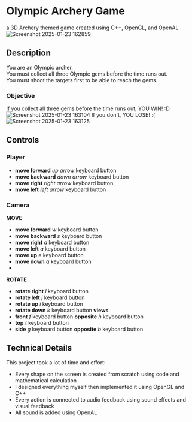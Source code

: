 # Olympic Archery Game
a 3D Archery themed game created using C++, OpenGL, and OpenAL
![Screenshot 2025-01-23 162859](https://github.com/user-attachments/assets/b52f1d34-6439-4994-a8df-139fce2fea54)

## Description
You are an Olympic archer. <br>
You must collect all three Olympic gems before the time runs out. <br>
You must shoot the targets first to be able to reach the gems.

### Objective
If you collect all three gems before the time runs out, YOU WIN! :D
![Screenshot 2025-01-23 163104](https://github.com/user-attachments/assets/7601aa29-838c-41a3-b18d-6d6529656175)
If you don't, YOU LOSE! :(
![Screenshot 2025-01-23 163125](https://github.com/user-attachments/assets/fef7f178-1daa-4074-b59b-c94259baa0b7)

## Controls
### Player
- **move forward** _up arrow_ keyboard button
- **move backward** _down arrow_ keyboard button
- **move right** _right arrow_ keyboard button
- **move left** _left arrow_ keyboard button
### Camera<br>
**MOVE**
- **move forward** _w_ keyboard button
- **move backward** _s_ keyboard button
- **move right** _d_ keyboard button
- **move left** _a_ keyboard button
- **move up** _e_ keyboard button
- **move down** _q_ keyboard button
- <br>
**ROTATE**
- **rotate right** _l_ keyboard button
- **rotate left** _j_ keyboard button
- **rotate up** _i_ keyboard button
- **rotate down** _k_ keyboard button
**views**
- **front** _f_ keyboard button **opposite** _h_ keyboard button
- **top** _t_ keyboard button 
- **side** _g_ keyboard button **opposite** _b_ keyboard button
  

## Technical Details
This project took a lot of time and effort:
- Every shape on the screen is created from scratch using code and mathematical calculation
- I designed everything myself then implemented it using OpenGL and C++
- Every action is connected to audio feedback using sound effects and visual feedback
- All sound is added using OpenAL


